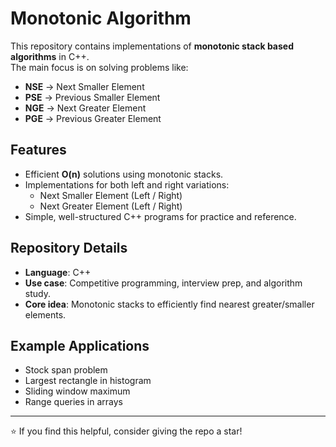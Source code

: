 

# Monotonic Algorithm

This repository contains implementations of **monotonic stack based algorithms** in C++.  
The main focus is on solving problems like:

- **NSE** → Next Smaller Element  
- **PSE** → Previous Smaller Element  
- **NGE** → Next Greater Element  
- **PGE** → Previous Greater Element  

## Features

- Efficient **O(n)** solutions using monotonic stacks.
- Implementations for both left and right variations:
  - Next Smaller Element (Left / Right)
  - Next Greater Element (Left / Right)
- Simple, well-structured C++ programs for practice and reference.

## Repository Details

- **Language**: C++  
- **Use case**: Competitive programming, interview prep, and algorithm study.  
- **Core idea**: Monotonic stacks to efficiently find nearest greater/smaller elements.

## Example Applications

- Stock span problem  
- Largest rectangle in histogram  
- Sliding window maximum  
- Range queries in arrays  

---
⭐ If you find this helpful, consider giving the repo a star!



